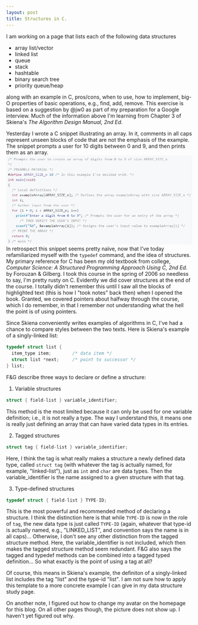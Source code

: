 ```yaml
---
layout: post
title: Structures in C.
---
```

I am working on a page that lists each of the following data structures
* array list/vector
* linked list
* queue
* stack
* hashtable
* binary search tree
* priority queue/heap

along with an example in C, pros/cons, when to use, how to implement, big-O properties of basic operations, e.g., find, add, remove.  This exercise is based on a suggestion by @jw0 as part of my preparation for a Google interview.  Much of the information above I'm learning from Chapter 3 of Skiena's _The Algorithm Design Manual, 2nd Ed._  

Yesterday I wrote a C snippet illustrating an array.  In it, comments in all caps represent unseen blocks of code that are not the emphasis of the example.  The snippet prompts a user for 10 digits between 0 and 9, and then prints them as an array.
![Na&#239;ve C](./images/naiveCExampleOfArray.png)
In retrospect this snippet seems pretty naïve, now that I've today refamiliarized myself with the <code>typedef</code> command, and the idea of structures.  My primary reference for C has been my old textbook from college, _Computer Science: A Structured Programming Approach Using C, 2nd Ed._ by Forouzan & Gilberg.  I took this course in the spring of 2006 so needless to say, I'm pretty rusty on C.  Evidently we did cover structures at the end of the course.  I totally didn't remember this until I saw all the blocks of highlighted text (this is how I "took notes" back then) when I opened the book.  Granted, we covered pointers about halfway through the course, which I do remember, in that I remember not understanding what the hell the point is of using pointers.  

Since Skiena conveniently writes examples of algorithms in C, I've had a chance to compare styles between the two texts.  Here is Skiena's example of a singly-linked list:
```C
typedef struct list {
  item_type item;        /* data item */
  struct list *next;     /* point to successor */
} list;
```
F&G describe three ways to declare or define a structure:
1. Variable structures
```C 
struct { field-list } variable_identifier;
```
This method is the most limited because it can only be used for one variable definition; i.e., it is not really a type.  The way I understand this, it means one is really just defining an array that can have varied data types in its entries.

2. Tagged structures
```C
struct tag { field-list } variable_identifier;
```
Here, I think the tag is what really makes a structure a newly defined data type, called <code>struct tag</code> (with whatever the tag is actually named, for example, "linked-list"), just as <code>int</code> and <code>char</code> are data types.  Then the variable_identifier is the name assigned to a given structure with that tag.

3. Type-defined structures
```C 
typedef struct { field-list } TYPE-ID;
```
This is the most powerful and recommended method of declaring a structure.  I think the distinction here is that while <code>TYPE-ID</code> is now in the role of <code>tag</code>, the new data type is just called <code>TYPE-ID</code> (again, whatever that type-id is actually named, e.g., "LINKED_LIST", and convention says the name is in all caps)... Otherwise, I don't see any other distinction from the tagged structure method.  Here, the variable_identifier is not included, which then makes the tagged structure method seem redundant.  F&G also says the tagged and typedef methods can be combined into a tagged typed definition... So what exactly is the point of using a tag at all?

Of course, this means in Skiena's example, the definiton of a singly-linked list includes the tag "list" and the type-id "list".  I am not sure how to apply this template to a more concrete example I can give in my data structure study page.

On another note, I figured out how to change my avatar on the homepage for this blog.  On all other pages though, the picture does not show up.  I haven't yet figured out why.
